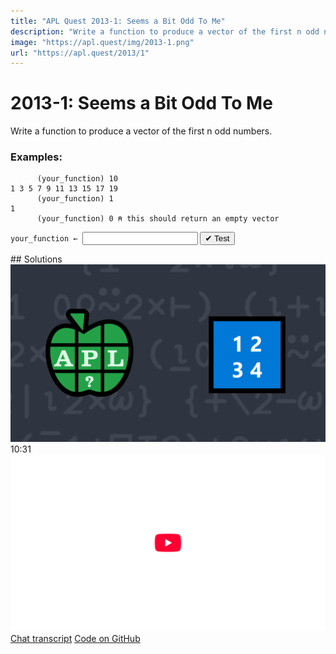 ```yaml
---
title: "APL Quest 2013-1: Seems a Bit Odd To Me"
description: "Write a function to produce a vector of the first n odd numbers."
image: "https://apl.quest/img/2013-1.png"
url: "https://apl.quest/2013/1"
---
```


# <span class=s>2013-</span>1: Seems a Bit Odd To Me

Write a function to produce a vector of the first n odd numbers.

### Examples:

```APL
      (your_function) 10
1 3 5 7 9 11 13 15 17 19
      (your_function) 1
1
      (your_function) 0 ⍝ this should return an empty vector
```
<div class="pdiv">
  <code onclick="p_Input.focus()">your_function ← </code><input id="p_Input" autocomplete="off" spellcheck="false" oninput="this.parentElement.querySelector`button`.disabled=false;localStorage.setItem(window.location.pathname,this.value)" onkeypress="subm(event)">
  <button onclick="alert$.next`Testing…`;submitSolution`p`" class="md-button md-button--primary">&#x2714; Test</button>
</div>
<p id="p_Output"></p>
## Solutions
<div onclick="play(this)" title="Video on YouTube" class="yt">
<img class="md-header--shadow" alt="Video Thumbnail" src="../../img/2013-1.png">
<time>10:31</time>
<img alt="YouTube" src="../../img/yt-big.png">
</div>
<a href="https://chat.stackexchange.com/transcript/52405?m=60343161#60343161" target="_blank" class="md-button md-button--primary">Chat transcript</a>
<a href="https://github.com/abrudz/apl_quest/blob/main/2013/1.apl" target="_blank" class="md-button md-button--primary right">Code on GitHub</a>

<script>
    testCases={"a":["10","20","?50","20+??40","1"],"b":["0"],"f":"{(2×⍳⍵)-1}"}
    p_Input.value=localStorage.getItem(window.location.pathname)
    play=e=>e.outerHTML=`<iframe class="md-header--shadow" src="https://www.youtube.com/embed/Mj4wyLKrBho?list=PLYKQVqyrAEj9wDIUyLDGtDAFTKY38BUMN&autoplay=1" title="<span class=s>2013-</span>1: Seems a Bit Odd To Me (APL Quest 2013-1)" frameborder="0" allow="accelerometer; autoplay; clipboard-write; encrypted-media; gyroscope; picture-in-picture; web-share" referrerpolicy="strict-origin-when-cross-origin" allowfullscreen></iframe>`
</script>
